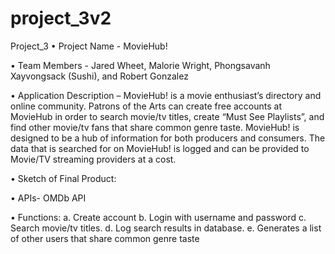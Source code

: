# project_3v2

Project_3
• Project Name - MovieHub!

• Team Members - Jared Wheet, Malorie Wright, Phongsavanh Xayvongsack (Sushi), and Robert Gonzalez

• Application Description – MovieHub! is a movie enthusiast’s directory and online community. Patrons of the Arts can create free accounts at MovieHub in order to search movie/tv titles, create “Must See Playlists”, and find other movie/tv fans that share common genre taste. MovieHub! is designed to be a hub of information for both producers and consumers. The data that is searched for on MovieHub! is logged and can be provided to Movie/TV streaming providers at a cost.

• Sketch of Final Product:

• APIs- OMDb API

• Functions: a. Create account b. Login with username and password c. Search movie/tv titles. d. Log search results in database. e. Generates a list of other users that share common genre taste

